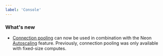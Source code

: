 ```yaml
---
label: 'Console'
---
```


### What's new

- [Connection pooling](/docs/connect/connection-pooling) can now be used in combination with the Neon [Autoscaling](/docs/introduction/autoscaling) feature. Previously, connection pooling was only available with fixed-size computes.
